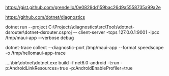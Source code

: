 https://gist.github.com/grendello/0e0829dd159bac26d9a5558735a99a2e

https://github.com/dotnet/diagnostics

dotnet run --project C:\Projects\diagnostics\src\Tools\dotnet-dsrouter\dotnet-dsrouter.csproj -- client-server -tcps 127.0.0.1:9001 -ipcc /tmp/maui-app --verbose debug

dotnet-trace collect --diagnostic-port /tmp/maui-app --format speedscope -o /tmp/hellomaui-app-trace

..\..\bin\dotnet\dotnet.exe build -f net6.0-android -t:run -p:AndroidLinkResources=true -p:AndroidEnableProfiler=true
